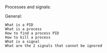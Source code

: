 Processes and signals:

General:

	What is a PID
	What is a process
	How to find a process PID
	How to kill a process
	What is a signal
	What are the 2 signals that cannot be ignored
